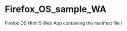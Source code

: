 Firefox_OS_sample_WA
====================

Firefox OS Html 5 Web App containing the manifest file !
